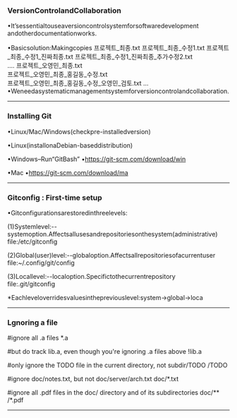 ### VersionControlandCollaboration

•It’sessentialtouseaversioncontrolsystemforsoftwaredevelopment  andotherdocumentationworks.  

•Basicsolution:Makingcopies 
프로젝트_최종.txt 
프로젝트_최종_수정1.txt 
프로젝트_최종_수정1_진짜최종.txt 
프로젝트_최종_수정1_진짜최종_추가수정2.txt  
....
프로젝트_오영민_최종.txt  
프로젝트_오영민_최종_홍길동_수정.txt  
프로젝트_오영민_최종_홍길동_수정_오영민_검토.txt 
… 
•Weneedasystematicmanagementsystemforversioncontrolandcollaboration.

--------------------------------------------

### Installing Git

•Linux/Mac/Windows(checkpre-installedversion) 

•Linux(installonaDebian-baseddistribution) 

•Windows–Run“GitBash”
•https://git-scm.com/download/win 

•Mac
•https://git-scm.com/download/ma


-------------

### Gitconfig : First-time setup

•Gitconfigurationsarestoredinthreelevels:  

(1)Systemlevel:--systemoption.Affectsallusesandrepositoriesonthesystem(administrative)  
file:/etc/gitconfig 

(2)Global(user)level:--globaloption.Affectsallrepositoriesofacurrentuser  
file:~/.config/git/config  

(3)Locallevel:--localoption.Specifictothecurrentrepository  
file:.git/gitconfig 

*Eachleveloverridesvaluesinthepreviouslevel:system->global->loca

-----------------------------
### Lgnoring a file
#ignore all .a files
*.a

#but do track lib.a, even though you're ignoring .a files above
!lib.a

#only ignore the TODO file in the current directory, not subdir/TODO
/TODO

#ignore doc/notes.txt, but not doc/server/arch.txt
doc/*.txt

#ignore all .pdf files in the doc/ directory and of its subdirectories
doc/** /*.pdf

----------------------------
